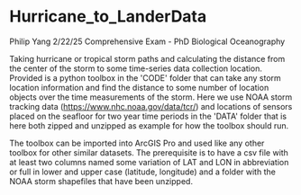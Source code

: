 # Hurricane_to_LanderData
 
Philip Yang
2/22/25
Comprehensive Exam - PhD Biological Oceanography

Taking hurricane or tropical storm paths and calculating the distance from the center of the storm to some time-series data collection location. Provided is a python toolbox in the 'CODE' folder that can take any storm location information and find the distance to some number of location objects over the time measurements of the storm. Here we use NOAA storm tracking data (https://www.nhc.noaa.gov/data/tcr/) and locations of sensors placed on the seafloor for two year time periods in the 'DATA' folder that is here both zipped and unzipped as example for how the toolbox should run. 

The toolbox can be imported into ArcGIS Pro and used like any other toolbox for other similar datasets. The prerequisite is to have a csv file with at least two columns named some variation of LAT and LON in abbreviation or full in lower and upper case (latitude, longitude) and a folder with the NOAA storm shapefiles that have been unzipped.
